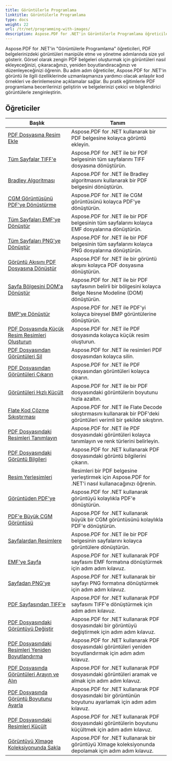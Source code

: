 ```yaml
---
title: Görüntülerle Programlama
linktitle: Görüntülerle Programlama
type: docs
weight: 22
url: /tr/net/programming-with-images/
description: Aspose.PDF for .NET'in Görüntülerle Programlama öğreticileri, PDF belgelerindeki görüntüleri nasıl değiştireceğinizi ve yöneteceğinizi öğretir.
---
```


Aspose.PDF for .NET'in "Görüntülerle Programlama" öğreticileri, PDF belgelerinizdeki görüntüleri manipüle etme ve yönetme adımlarında size yol gösterir. Görsel olarak zengin PDF belgeleri oluşturmak için görüntüleri nasıl ekleyeceğinizi, çıkaracağınızı, yeniden boyutlandıracağınızı ve düzenleyeceğinizi öğrenin. Bu adım adım öğreticiler, Aspose.PDF for .NET'in görüntü ile ilgili özelliklerinde uzmanlaşmanıza yardımcı olacak anlaşılır kod örnekleri ve derinlemesine açıklamalar sağlar. Bu pratik eğitimlerle PDF programlama becerilerinizi geliştirin ve belgelerinizi çekici ve bilgilendirici görüntülerle zenginleştirin.

## Öğreticiler
| Başlık | Tanım |
| --- | --- | 
| [PDF Dosyasına Resim Ekle](./add-image/) | Aspose.PDF for .NET kullanarak bir PDF belgesine kolayca görüntü ekleyin. |  
| [Tüm Sayfalar TIFF'e](./all-pages-to-tiff/) | Aspose.PDF for .NET ile bir PDF belgesinin tüm sayfalarını TIFF dosyasına dönüştürün. |  
| [Bradley Algoritması](./bradley-algorithm/) | Aspose.PDF for .NET ile Bradley algoritmasını kullanarak bir PDF belgesini dönüştürün. |  
| [CGM Görüntüsünü PDF'ye Dönüştürme](./cgm-image-to-pdf/) | Aspose.PDF for .NET ile CGM görüntüsünü kolayca PDF'ye dönüştürün. |  
| [Tüm Sayfaları EMF'ye Dönüştür](./convert-all-pages-to-emf/) | Aspose.PDF for .NET ile bir PDF belgesinin tüm sayfalarını kolayca EMF dosyalarına dönüştürün. |  
| [Tüm Sayfaları PNG'ye Dönüştür](./convert-all-pages-to-png/) | Aspose.PDF for .NET ile bir PDF belgesinin tüm sayfalarını kolayca PNG dosyalarına dönüştürün. |  
| [Görüntü Akışını PDF Dosyasına Dönüştür](./convert-image-stream-to-pdf/) | Aspose.PDF for .NET ile bir görüntü akışını kolayca PDF dosyasına dönüştürün. |  
| [Sayfa Bölgesini DOM'a Dönüştür](./convert-page-region-to-dom/) | Aspose.PDF for .NET ile bir PDF sayfasının belirli bir bölgesini kolayca Belge Nesne Modeline (DOM) dönüştürün. |  
| [BMP'ye Dönüştür](./convert-to-bmp/) | Aspose.PDF for .NET ile PDF'yi kolayca bireysel BMP görüntülerine dönüştürün. |  
| [PDF Dosyasında Küçük Resim Resimleri Oluşturun](./create-thumbnail-images/) | Aspose.PDF for .NET ile PDF dosyasında kolayca küçük resim oluşturun. |  
| [PDF Dosyasından Görüntüleri Sil](./delete-images/) | Aspose.PDF for .NET ile resimleri PDF dosyasından kolayca silin. |  
| [PDF Dosyasından Görüntüleri Çıkarın](./extract-images/) | Aspose.PDF for .NET ile PDF dosyasından görüntüleri kolayca çıkarın. |  
| [Görüntüleri Hızlı Küçült](./fast-shrink-images/) | Aspose.PDF for .NET ile bir PDF dosyasındaki görüntülerin boyutunu hızla azaltın. |  
| [Flate Kod Çözme Sıkıştırması](./flate-decode-compression/) | Aspose.PDF for .NET ile Flate Decode sıkıştırmasını kullanarak bir PDF'deki görüntüleri verimli bir şekilde sıkıştırın. |  
| [PDF Dosyasındaki Resimleri Tanımlayın](./identify-images/) | Aspose.PDF for .NET ile PDF dosyasındaki görüntüleri kolayca tanımlayın ve renk türlerini belirleyin. |  
| [PDF Dosyasındaki Görüntü Bilgileri](./image-information/) | Aspose.PDF for .NET kullanarak PDF dosyasındaki görüntü bilgilerini çıkarın. |  
| [Resim Yerleşimleri](./image-placements/) | Resimleri bir PDF belgesine yerleştirmek için Aspose.PDF for .NET'i nasıl kullanacağınızı öğrenin. |  
| [Görüntüden PDF'ye](./image-to-pdf/) | Aspose.PDF for .NET kullanarak görüntüyü kolaylıkla PDF'e dönüştürün. |  
| [PDF'e Büyük CGM Görüntüsü](./large-cgm-image-to-pdf/) | Aspose.PDF for .NET kullanarak büyük bir CGM görüntüsünü kolaylıkla PDF'e dönüştürün. |  
| [Sayfalardan Resimlere](./pages-to-images/) | Aspose.PDF for .NET ile bir PDF belgesinin sayfalarını kolayca görüntülere dönüştürün. |  
| [EMF'ye Sayfa](./page-to-emf/) | Aspose.PDF for .NET kullanarak PDF sayfasını EMF formatına dönüştürmek için adım adım kılavuz. |  
| [Sayfadan PNG'ye](./page-to-png/) | Aspose.PDF for .NET kullanarak bir sayfayı PNG formatına dönüştürmek için adım adım kılavuz. |  
| [PDF Sayfasından TIFF'e](./page-to-tiff/) | Aspose.PDF for .NET kullanarak PDF sayfasını TIFF'e dönüştürmek için adım adım kılavuz. |  
| [PDF Dosyasındaki Görüntüyü Değiştir](./replace-image/) | Aspose.PDF for .NET kullanarak PDF dosyasındaki bir görüntüyü değiştirmek için adım adım kılavuz. |  
| [PDF Dosyasındaki Resimleri Yeniden Boyutlandırma](./resize-images/) | Aspose.PDF for .NET kullanarak PDF dosyasındaki görüntüleri yeniden boyutlandırmak için adım adım kılavuz. |  
| [PDF Dosyasında Görüntüleri Arayın ve Alın](./search-and-get-images/) | Aspose.PDF for .NET kullanarak PDF dosyasındaki görüntüleri aramak ve almak için adım adım kılavuz. |  
| [PDF Dosyasında Görüntü Boyutunu Ayarla](./set-image-size/) | Aspose.PDF for .NET kullanarak PDF dosyasındaki bir görüntünün boyutunu ayarlamak için adım adım kılavuz. |  
| [PDF Dosyasındaki Resimleri Küçült](./shrink-images/) | Aspose.PDF for .NET kullanarak PDF dosyasındaki görüntülerin boyutunu küçültmek için adım adım kılavuz. |  
| [Görüntüyü XImage Koleksiyonunda Sakla](./store-image-in-ximage-collection/) |  Aspose.PDF for .NET kullanarak bir görüntüyü XImage koleksiyonunda depolamak için adım adım kılavuz. |  